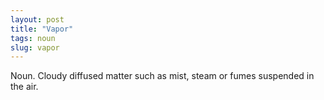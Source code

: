 ```yaml
---
layout: post
title: "Vapor"
tags: noun
slug: vapor
---
```

Noun. Cloudy diffused matter such as mist, steam or fumes suspended in the air.
